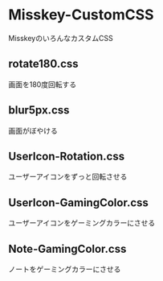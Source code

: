 # Misskey-CustomCSS

MisskeyのいろんなカスタムCSS

## rotate180.css

画面を180度回転する

## blur5px.css

画面がぼやける

## UserIcon-Rotation.css

ユーザーアイコンをずっと回転させる

## UserIcon-GamingColor.css

ユーザーアイコンをゲーミングカラーにさせる

## Note-GamingColor.css

ノートをゲーミングカラーにさせる
